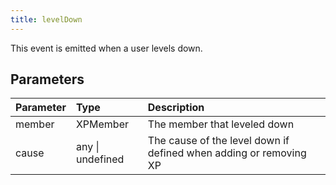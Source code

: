 ```yaml
---
title: levelDown
---
```


This event is emitted when a user levels down.

## Parameters

| Parameter | Type | Description |
| :--- | :--- | :--- |
|member|XPMember|The member that leveled down|
|cause|any \| undefined|The cause of the level down if defined when adding or removing XP|
